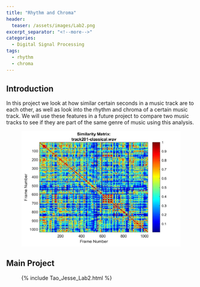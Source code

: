 ```yaml
---
title: "Rhythm and Chroma"
header:
  teaser: /assets/images/Lab2.png
excerpt_separator: "<!--more-->"
categories:
  - Digital Signal Processing
tags:
  - rhythm
  - chroma
---
```




## Introduction
In this project we look at how similar certain seconds in a music track are to each other, as well as look into the rhythm and chroma of a certain music track. We will use these features in a future project to compare two music tracks to see if they are part of the same genre of music using this analysis. 
<figure>
	<a href="/assets/images/Lab2.png"><img src="/assets/images/Lab2.png"></a>
</figure>

## Main Project
<figure>
{% include Tao_Jesse_Lab2.html %}
</figure>
